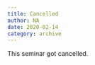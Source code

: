 ```yaml
---
title: Cancelled
author: NA
date: 2020-02-14
category: archive
---
```


This seminar got cancelled.
